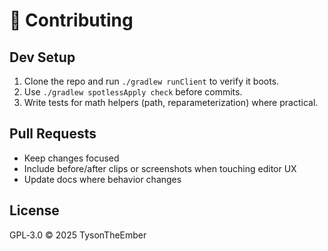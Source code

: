 # 🤝 Contributing

## Dev Setup
1. Clone the repo and run `./gradlew runClient` to verify it boots.
2. Use `./gradlew spotlessApply check` before commits.
3. Write tests for math helpers (path, reparameterization) where practical.

## Pull Requests
- Keep changes focused
- Include before/after clips or screenshots when touching editor UX
- Update docs where behavior changes

## License
GPL‑3.0 © 2025 TysonTheEmber
